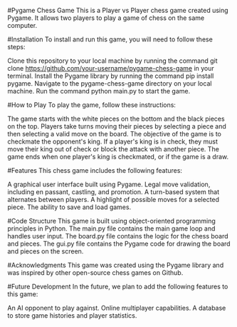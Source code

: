 #Pygame Chess Game
This is a Player vs Player chess game created using Pygame. It allows two players to play a game of chess on the same computer.

#Installation
To install and run this game, you will need to follow these steps:

Clone this repository to your local machine by running the command git clone https://github.com/your-username/pygame-chess-game in your terminal.
Install the Pygame library by running the command pip install pygame.
Navigate to the pygame-chess-game directory on your local machine.
Run the command python main.py to start the game.

#How to Play
To play the game, follow these instructions:

The game starts with the white pieces on the bottom and the black pieces on the top.
Players take turns moving their pieces by selecting a piece and then selecting a valid move on the board.
The objective of the game is to checkmate the opponent's king.
If a player's king is in check, they must move their king out of check or block the attack with another piece.
The game ends when one player's king is checkmated, or if the game is a draw.

#Features
This chess game includes the following features:

A graphical user interface built using Pygame.
Legal move validation, including en passant, castling, and promotion.
A turn-based system that alternates between players.
A highlight of possible moves for a selected piece.
The ability to save and load games.

#Code Structure
This game is built using object-oriented programming principles in Python. The main.py file contains the main game loop and handles user input. The board.py file contains the logic for the chess board and pieces. The gui.py file contains the Pygame code for drawing the board and pieces on the screen.

#Acknowledgments
This game was created using the Pygame library and was inspired by other open-source chess games on Github.

#Future Development
In the future, we plan to add the following features to this game:

An AI opponent to play against.
Online multiplayer capabilities.
A database to store game histories and player statistics.
